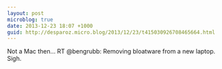 ```yaml
---
layout: post
microblog: true
date: 2013-12-23 18:07 +1000
guid: http://desparoz.micro.blog/2013/12/23/t415030926708465664.html
---
```

Not a Mac then… RT @bengrubb: Removing bloatware from a new laptop. Sigh.
